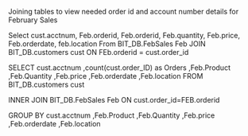Joining tables to view needed order id and account number details for February Sales

Select cust.acctnum, Feb.orderid, Feb.orderid, Feb.quantity, Feb.price, Feb.orderdate, feb.location
From BIT_DB.FebSales Feb
JOIN BIT_DB.customers cust
ON FEb.orderid = cust.order_id

SELECT 
cust.acctnum
,count(cust.order_ID) as Orders
,Feb.Product
,Feb.Quantity
,Feb.price
,Feb.orderdate
,Feb.location
FROM BIT_DB.customers cust

INNER JOIN BIT_DB.FebSales Feb
ON cust.order_id=FEB.orderid

GROUP BY 
cust.acctnum
,Feb.Product
,Feb.Quantity
,Feb.price
,Feb.orderdate
,Feb.location
